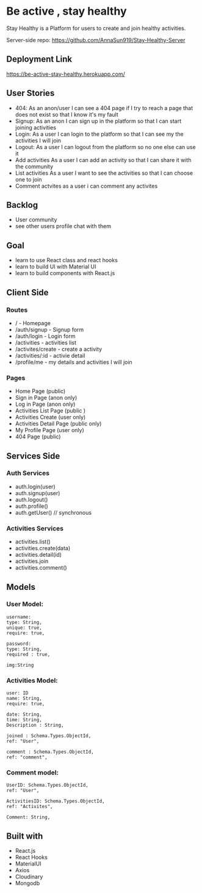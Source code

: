 # Be active , stay healthy

Stay Healthy is a Platform for users to create and join healthy activities.

Server-side repo:
https://github.com/AnnaSun919/Stay-Healthy-Server

## Deployment Link 

https://be-active-stay-healthy.herokuapp.com/

## User Stories
- 404: As an anon/user I can see a 404 page if I try to reach a page that does not exist so that I know it's my fault
- Signup: As an anon I can sign up in the platform so that I can start joining activities
- Login: As a user I can login to the platform so that I can see my the activities I will join
- Logout: As a user I can logout from the platform so no one else can use it
- Add activities As a user I can add an activity so that I can share it with the community
- List activities As a user I want to see the activities so that I can choose one to join
- Comment actvites as a user i can comment any activites

## Backlog
- User community
- see other users profile chat with them

## Goal 
- learn to use React class and react hooks 
- learn to build UI with Material UI 
- learn to build components with React.js 

## Client Side 
### Routes 
- / - Homepage
- /auth/signup - Signup form
- /auth/login - Login form
- /activities - activities list
- /activites/create - create a activity
- /activities/:id - activie detail
- /profile/me - my details and activities I will join

### Pages
- Home Page (public)
- Sign in Page (anon only)
- Log in Page (anon only)
- Activities List Page (public )
- Activities Create (user only)
- Activities Detail Page (public only)
- My Profile Page (user only)
- 404 Page (public)



## Services Side 
### Auth Services
- auth.login(user)
- auth.signup(user)
- auth.logout()
- auth.profile()
- auth.getUser() // synchronous

### Activities Services
- activities.list()
- activities.create(data)
- activities.detail(id)
- activities.join
- activities.comment()


## Models


### User Model:

    username:
    type: String,
    unique: true,
    require: true,

    password:
    type: String,
    required : true,
    
    img:String


### Activities Model:

    user: ID
    name: String,
    require: true,
    
    date: String,
    time: String,
    Description : String,
    
    joined : Schema.Types.ObjectId, 
    ref: "User",
    
    comment : Schema.Types.ObjectId, 
    ref: "comment",
    
    
### Comment model:

    UserID: Schema.Types.ObjectId,
    ref: "User",
    
    ActivitiesID: Schema.Types.ObjectId, 
    ref: "Activites",
    
    Comment: String,
 
## Built with

-   React.js 
-   React Hooks 
-   MaterialUI
-   Axios
-   Cloudinary 
-   Mongodb
